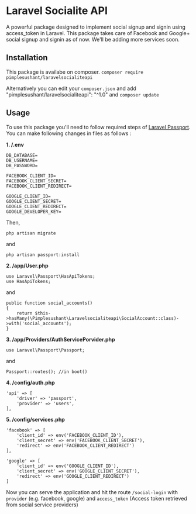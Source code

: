 # Laravel Socialite API
A powerful package designed to implement social signup and signin using access_token in Laravel. This package takes care of Facebook and Google+ social signup and signin as of now. We'll be adding more services soon.
## Installation
This package is availabe on composer. 
```composer require pimplesushant/laravelsocialiteapi```

Alternatively you can edit your ```composer.json``` and add 
"pimplesushant/laravelsocialiteapi": "^1.0"
and ```composer update```
## Usage
To use this package you'll need to follow required steps of [Laravel Passport](https://laravel.com/docs/passport). You can make following changes in files as follows :

**1. /.env**
```
DB_DATABASE=
DB_USERNAME=
DB_PASSWORD=

FACEBOOK_CLIENT_ID=
FACEBOOK_CLIENT_SECRET=
FACEBOOK_CLIENT_REDIRECT=

GOOGLE_CLIENT_ID=
GOOGLE_CLIENT_SECRET=
GOOGLE_CLIENT_REDIRECT=
GOOGLE_DEVELOPER_KEY=
```

Then, 
```
php artisan migrate
``` 
and 
```
php artisan passport:install
```

**2. /app/User.php**
```
use Laravel\Passport\HasApiTokens;
use HasApiTokens;
```

and 

```
public function social_accounts()
{
	return $this->hasMany(\Pimplesushant\Laravelsocialiteapi\SocialAccount::class)->with('social_accounts');
}
```

**3. /app/Providers/AuthServicePorvider.php**
```
use Laravel\Passport\Passport;
```
and
```
Passport::routes(); //in boot()
```

**4. /config/auth.php**
```
'api' => [
    'driver' => 'passport',
    'provider' => 'users',
],
```

**5. /config/services.php**
```
'facebook' => [
    'client_id' => env('FACEBOOK_CLIENT_ID'),
    'client_secret' => env('FACEBOOK_CLIENT_SECRET'),
    'redirect' => env('FACEBOOK_CLIENT_REDIRECT')
],

'google' => [
    'client_id' => env('GOOGLE_CLIENT_ID'),
    'client_secret' => env('GOOGLE_CLIENT_SECRET'),
    'redirect' => env('GOOGLE_CLIENT_REDIRECT')
]
```

Now you can serve the application and hit the route ```/social-login``` with ```provider``` (e.g. facebook, google) and ```access_token``` (Access token retrieved from social service providers)

